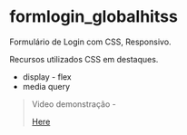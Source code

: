 # formlogin_globalhitss

Formulário de Login com CSS, Responsivo.

Recursos utilizados CSS em destaques.

* display - flex
* media query

> Video demonstração -
>
> [Here](https://www.linkedin.com/posts/heliezer-garcia_css-github-globalhitss-activity-6827091092505206784-Q4uXhttps:/)
